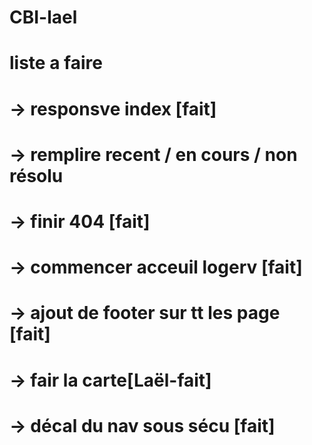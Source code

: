 # CBI-lael




# liste a faire
#  -> responsve index [fait]
#  -> remplire recent / en cours / non résolu 
#  -> finir 404 [fait]
#  -> commencer acceuil logerv [fait]
#  -> ajout de footer sur tt les page [fait]
#  -> fair la carte[Laël-fait]
#  -> décal du nav sous sécu [fait]
